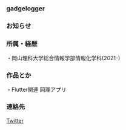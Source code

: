 ### gadgelogger

### お知らせ

### 所属・経歴
・岡山理科大学総合情報学部情報化学科(2021-)
### 作品とか
・Flutter関連
岡理アプリ

### 連絡先
[Twitter](https://twitter.com/gadgelogger)


<!--
**gadgelogger/gadgelogger** is a ✨ _special_ ✨ repository because its `README.md` (this file) appears on your GitHub profile.

Here are some ideas to get you started:

- 🔭 I’m currently working on ...
- 🌱 I’m currently learning ...
- 👯 I’m looking to collaborate on ...
- 🤔 I’m looking for help with ...
- 💬 Ask me about ...
- 📫 How to reach me: ...
- 😄 Pronouns: ...
- ⚡ Fun fact: ...
-->
